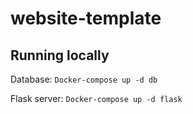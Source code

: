 # website-template

## Running locally

Database: `Docker-compose up -d db`

Flask server: `Docker-compose up -d flask`